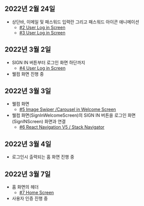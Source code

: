 ## 2022년 2월 24일
* 상단바, 이메일 및 패스워드 입력란 그리고 패스워드 아이콘 애니메이션
    * [#2 User Log in Screen](https://youtu.be/wZe-3jQ74C0)
    * [#3 User Log in Screen](https://youtu.be/FGxlrpti35A)

## 2022년 3월 2일
* SIGN IN 버튼부터 로그인 화면 하단까지
    * [#4 User Log in Screen](https://youtu.be/oIQgZ-WBluY)
* 웰컴 화면 진행 중

## 2022년 3월 3일
* 웰컴 화면
    * [#5 Image Swiper /Carousel in Welcome Screen](https://youtu.be/_jM6Ojow6wc)
* 웰컴 화면(SignInWelcomeScreen)의 SIGN IN 버튼을 로그인 화면(SignINScreen) 화면과 연결
    * [#6 React Navigation V5 / Stack Navigator](https://youtu.be/tg8guzN0HbQ)

## 2022년 3월 4일
* 로그인시 출력되는 홈 화면 진행 중

## 2022년 3월 7일
* 홈 화면의 헤더
    * [#7 Home Screen](https://youtu.be/vINn-_948fc)
* 사용자 인증 진행 중